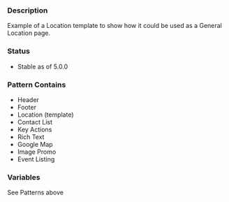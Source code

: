 ### Description
Example of a Location template to show how it could be used as a General Location page.

### Status
* Stable as of 5.0.0

### Pattern Contains
* Header
* Footer
* Location (template)
* Contact List
* Key Actions
* Rich Text
* Google Map
* Image Promo
* Event Listing

### Variables
See Patterns above
